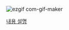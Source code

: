 ![ezgif com-gif-maker](https://user-images.githubusercontent.com/52282493/205184650-edc326ae-89e2-42bc-a083-0b6b8ac78a9c.gif)

[내용 설명](https://ogyong.tistory.com/28)
